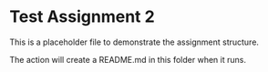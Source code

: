 # Test Assignment 2

This is a placeholder file to demonstrate the assignment structure.

The action will create a README.md in this folder when it runs.
